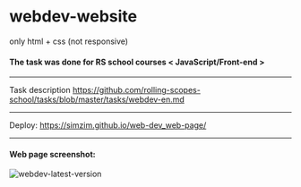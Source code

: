 # webdev-website
only html + css (not responsive)

#### The task was done for RS school courses < JavaScript/Front-end >
_______________________________________________________________________________________

Task description
https://github.com/rolling-scopes-school/tasks/blob/master/tasks/webdev-en.md
_______________________________________________________________________________________

Deploy:
https://simzim.github.io/web-dev_web-page/
_______________________________________________________________________________________

#### Web page screenshot:

![webdev-latest-version](https://user-images.githubusercontent.com/38910059/154817726-08c3ad5c-9460-4918-b5f1-b87424b4c48e.jpg)
